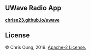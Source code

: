 UWave Radio App
--------------

**[chriso23.github.io/uwave](https://chriso23.github.io/uwave)**

License
-------
&copy; Chris Oung, 2019. [Apache-2 License.](https://github.com/chrisoung/uwaveradio/blob/master/LICENSE)

